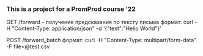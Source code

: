 ### This is a project for a PromProd course '22

GET /forward - получение предсказания по тексту письма 
    формат: curl -H "Content-Type: application/json" -d '{"text":"Hello World"}'

POST /forward_batch
    формат: curl -H "Content-Type: multipart/form-data" -F file=@test.csv  